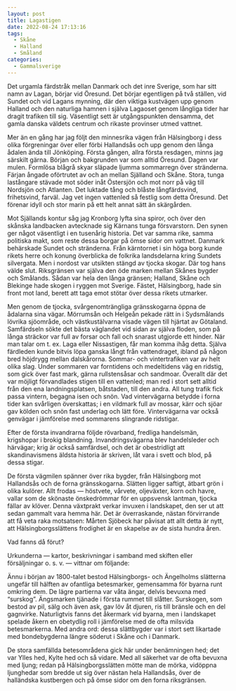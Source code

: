 ```yaml
---
layout: post
title: Lagastigen
date: 2022-08-24 17:13:16
tags: 
  - Skåne
  - Halland
  - Småland
categories: 
  - Gammalsverige
---
```


Det urgamla färdstråk mellan Danmark och det inre Sverige, som har sitt namn av Lagan, börjar vid Öresund. Det börjar egentligen på två ställen, vid Sundet och vid Lagans mynning, där den viktiga kustvägen upp genom Halland och den naturliga hamnen i själva Lagaoset genom långliga tider har dragit trafiken till sig. Väsentligt sett är utgångspunkten densamma, det gamla danska väldets centrum och rikaste provinser utmed vattnet.

Mer än en gång har jag följt den minnesrika vägen från Hälsingborg i dess olika förgreningar över eller förbi Hallandsås och upp genom den långa ådalen ända till Jönköping. Första gången, allra första resdagen, minns jag särskilt gärna. Början och bakgrunden var som alltid Öresund. Dagen var mulen. Formlösa blågrå skyar släpade ljumma sommarregn över stränderna. Färjan ångade oförtrutet av och an mellan Själland och Skåne. Stora, tunga lastångare stävade mot söder inåt Östersjön och mot norr på väg till Nordsjön och Atlanten. Det luktade tång och blåste långfärdsvind, frihetsvind, farväl. Jag vet ingen vattenled så festlig som detta Öresund. Det förenar idyll och stor marin på ett helt annat sätt än skärgården.

Mot Själlands kontur såg jag Kronborg lyfta sina spiror, och över den skånska landbacken avtecknade sig Kärnans tunga försvarstorn. Den synen ger något väsentligt i en tusenårig historia. Det var samma rike, samma politiska makt, som reste dessa borgar på ömse sidor om vattnet. Danmark behärskade Sundet och stränderna. Från kärntornet i sin höga borg kunde rikets herre och konung överblicka de folkrika landsdelarna kring Sundets silvergata. Men i nordost var utsikten stängd av tjocka skogar. Där tog hans välde slut. Riksgränsen var själva den öde marken mellan Skånes bygder och Smålands. Sådan var hela den långa gränsen; Halland, Skåne och Blekinge hade skogen i ryggen mot Sverige. Fästet, Hälsingborg, hade sin front mot land, berett att taga emot stötar över dessa rikets utmarker.

Men genom de tjocka, svårgenomträngliga gränsskogarna öppna de ådalarna sina vägar. Mörrumsån och Helgeån pekade rätt in i Sydsmålands lövrika sjöområde, och västkustälvarna visade vägen till hjärtat av Götaland. Samfärdseln sökte det bästa väglandet vid sidan av själva floden, som på långa sträckor var full av forsar och fall och snarast utgjorde ett hinder. När man talar om t. ex. Laga eller Nissastigen, får man komma ihåg detta. Själva färdleden kunde bitvis löpa ganska långt från vattendraget, ibland på någon bred höjdrygg mellan dalskårorna. Sommar- och vintertrafiken var av helt olika slag. Under sommaren var forntidens och medeltidens väg en ridstig, som gick över fast mark, gärna rullstensåsar och sandmoar. Överallt där det var möjligt förvandlades stigen till en vattenled; man red i stort sett alltid från den ena landningsplatsen, båtstaden, till den andra. All tung trafik fick passa vintern, begagna isen och snön. Vad vintervägarna betydde i forna tider kan svårligen överskattas; i en vildmark full av mossar, kärr och sjöar gav kölden och snön fast underlag och lätt före. Vintervägarna var också genvägar i jämförelse med sommarens slingrande ridstigar.

Efter de första invandrarna följde rövarband, fredliga handelsmän, krigshopar i brokig blandning. Invandringsvägarna blev handelsleder och härvägar; krig är också samfärdsel, och det är obestridligt att skandinavismens äldsta historia är skriven, låt vara i svett och blod, på dessa stigar.

De första vägmilen spänner över rika bygder, från Hälsingborg mot Hallandsås och de forna gränsskogarna. Slätten ligger saftigt, ätbart grön i olika kulörer. Allt frodas &mdash; höstvete, vårvete, oljeväxter, korn och havre, vallar som de skönaste önskedrömmar för en uppsvensk lantman, tjocka fällar av klöver. Denna växtprakt verkar invuxen i landskapet, den ser ut att sedan gammalt vara hemma här. Det är överraskande, nästan förvirrande att få veta raka motsatsen: Mårten Sjöbeck har påvisat att allt detta är nytt, att Hälsingborgsslättens frodighet är en skapelse av de sista hundra åren.

Vad fanns då förut?

Urkunderna &mdash; kartor, beskrivningar i samband med skiften eller försäljningar o. s. v. &mdash; vittnar om följande:

Ännu i början av 1800-talet bestod Hälsingborgs- och Ängelholms slätterna ungefär till hälften av ofantliga betesmarker, gemensamma för byarna runt omkring dem. De lägre partierna var våta ängar, delvis bevuxna med &#8220;surskog&#8221;. Ängsmarken tjänade i första rummet till slåtter. Surskogen, som bestod av pil, sälg och även ask, gav löv åt djuren, ris till bränsle och en del gagnvirke. Naturligtvis fanns det åkermark vid byarna, men i landskapet spelade åkern en obetydlig roll i jämförelse med de ofta milsvida betesmarkerna. Med andra ord: dessa slättbygder var i stort sett likartade med bondebygderna längre söderut i Skåne och i Danmark.

De stora samfällda betesområdena gick här under benämningen hed; det var Ylles hed, Kylte hed och så vidare. Med all säkerhet var de ofta bevuxna med ljung; redan på Hälsingborgsslätten mötte man de mörka, vidöppna ljunghedar som bredde ut sig över nästan hela Hallandsås, över de halländska kustbergen och på ömse sidor om den forna riksgränsen.
